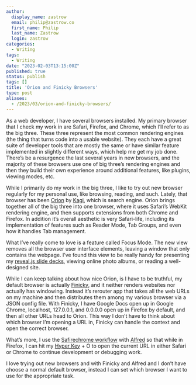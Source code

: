 ```yaml
---
author:
  display_name: zastrow
  email: philip@zastrow.co
  first_name: Philip
  last_name: Zastrow
  login: zastrow
categories:
  - Writing
tags:
  - Writing
date: "2023-02-03T13:15:00Z"
published: true
status: publish
tags: []
title: 'Orion and Finicky Browsers'
type: post
aliases:
  - /2023/03/orion-and-finicky-browsers/
---
```


As a web developer, I have several browsers installed. My primary browser that I check my work in are Safari, Firefox, and Chrome, which I’ll refer to as the big three. These three represent the most common rendering engines (the thing that turns code into a usable website). They each have a great suite of developer tools that are mostly the same or have similar feature implemented in slightly different ways, which help me get my job done. There’s be a resurgence the last several years in new browsers, and the majority of these browsers use one of big three’s rendering engines and then they build their own experience around additional features, like plugins, viewing modes, etc.

While I primarily do my work in the big three, I like to try out new browser regularly for my personal use, like browsing, reading, and such. Lately, that browser has been [Orion](https://browser.kagi.com) by [Kagi](https://kagi.com), which is search engine. Orion brings together all of the big three into one browser, where it uses Safari’s WebKit rendering engine, and then supports extensions from both Chrome and Firefox. In addition it’s overall aesthetic is very Safari-life, including its implementation of features such as Reader Mode, Tab Groups, and even how it handles Tab management.

What I’ve really come to love is a feature called Focus Mode. The new view removes all the browser user interface elements, leaving a window that only contains the webpage. I’ve found this view to be really handy for presenting my [reveal.js slide decks](https://revealjs.com), viewing online photo albums, or reading a well-designed site.

While I can keep talking about how nice Orion, is I have to be truthful, my default browser is actually [Finicky](https://github.com/johnste/finicky), and it neither renders websites nor actually has windowing. Instead it’s rerouter app that takes all the web URLs on my machine and then distributes them among my various browser via a JSON config file. With Finicky, I have Google Docs open up in Google Chrome, localhost, 127.0.0.1, and 0.0.0.0 open up in Firefox by default, and then all other URLs head to Orion. This way I don’t have to think about which browser I’m opening a URL in, Finicky can handle the context and open the correct browser.

What’s more, I use the [Safirechrome workflow](https://www.packal.org/workflow/safirechrome) with [Alfred](https://alfred.app) so that while in Firefox, I can hit my [Hyper Key](https://brettterpstra.com/2017/06/15/a-hyper-key-with-karabiner-elements-full-instructions/) + O to open the current URL in either Safari or Chrome to continue development or debugging work.

I love trying out new browsers and with Finicky and Alfred and I don’t have choose a normal default browser, instead I can set which browser I want to use for the appropriate task.
